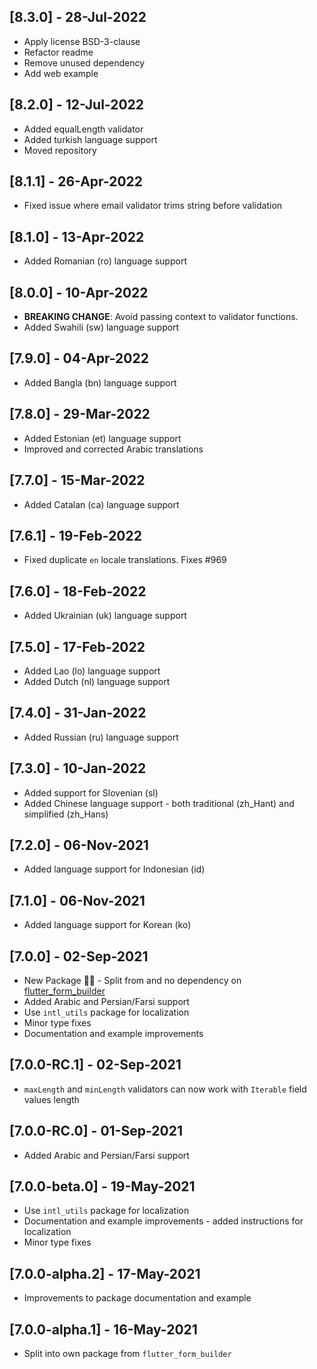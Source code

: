 ## [8.3.0] - 28-Jul-2022

* Apply license BSD-3-clause
* Refactor readme 
* Remove unused dependency
* Add web example

## [8.2.0] - 12-Jul-2022

* Added equalLength validator
* Added turkish language support
* Moved repository

## [8.1.1] - 26-Apr-2022

* Fixed issue where email validator trims string before validation 

## [8.1.0] - 13-Apr-2022

* Added Romanian (ro) language support

## [8.0.0] - 10-Apr-2022

* **BREAKING CHANGE**: Avoid passing context to validator functions.
* Added Swahili (sw) language support

## [7.9.0] - 04-Apr-2022

* Added Bangla (bn) language support

## [7.8.0] - 29-Mar-2022

* Added Estonian (et) language support
* Improved and corrected Arabic translations

## [7.7.0] - 15-Mar-2022

* Added Catalan (ca) language support

## [7.6.1] - 19-Feb-2022

* Fixed duplicate `en` locale translations. Fixes #969

## [7.6.0] - 18-Feb-2022

* Added Ukrainian (uk) language support

## [7.5.0] - 17-Feb-2022

* Added Lao (lo) language support
* Added Dutch (nl) language support

## [7.4.0] - 31-Jan-2022

* Added Russian (ru) language support

## [7.3.0] - 10-Jan-2022

* Added support for Slovenian (sl)
* Added Chinese language support - both traditional (zh_Hant) and simplified (zh_Hans)

## [7.2.0] - 06-Nov-2021

* Added language support for Indonesian (id)

## [7.1.0] - 06-Nov-2021

* Added language support for Korean (ko)

## [7.0.0] - 02-Sep-2021

* New Package 🎉🎊 - Split from and no dependency on [flutter_form_builder](https://pub.dev/packages/flutter_form_builder)
* Added Arabic and Persian/Farsi support
* Use `intl_utils` package for localization
* Minor type fixes
* Documentation and example improvements

## [7.0.0-RC.1] - 02-Sep-2021

* `maxLength` and `minLength` validators can now work with `Iterable` field values length

## [7.0.0-RC.0] - 01-Sep-2021

* Added Arabic and Persian/Farsi support

## [7.0.0-beta.0] - 19-May-2021

* Use `intl_utils` package for localization
* Documentation and example improvements - added instructions for localization
* Minor type fixes

## [7.0.0-alpha.2] - 17-May-2021

* Improvements to package documentation and example

## [7.0.0-alpha.1] - 16-May-2021

* Split into own package from `flutter_form_builder`

